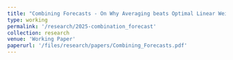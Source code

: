 ```yaml
---
title: "Combining Forecasts - On Why Averaging beats Optimal Linear Weights"
type: working
permalink: '/research/2025-combination_forecast'
collection: research
venue: 'Working Paper'
paperurl: '/files/research/papers/Combining_Forecasts.pdf'
---
```

